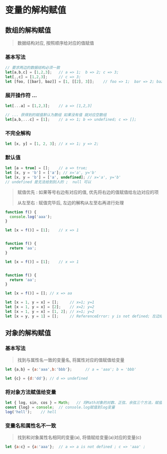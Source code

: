 # 变量的解构赋值

## 数组的解构赋值

> 数据结构对应,  按照顺序给对应的值赋值

### 基本写法

```js
// 要求两边的数据结构必须一致
let[a,b,c] = [1,2,3];	// a => 1;  b => 2; c => 3;
let[,,c] = [1,2,3];	 	// c => 3; 
let [foo, [[bar], baz]] = [1, [[2], 3]];	// foo => 1;  bar => 2; baz => 3;
```

### 展开操作符 ...

```js
let[...a] = [1,2,3];	// a => [1,2,3]

// ... 获得到的赋值默认为数组 如果没有值 就对应空数组
let[a,b,...c] = [1];	// a => 1; b => undefined; c => []; 
```

### 不完全解构

```js
let [x, y] = [1, 2, 3];	// x => 1; y => 2;
```



### 默认值

```js
let [a = true] = [];	// a => true;
let [x, y = 'b'] = ['a']; // x='a', y='b'
let [x, y = 'b'] = ['a', undefined]; // x='a', y='b'
// undefined 是无法给到别人的 ;  null 可以
```



>赋值优先 : 如果等号右边有对应的值, 优先将右边的值赋值给左边对应的项 
>
>从左至右 : 赋值完毕后, 左边的解构从左至右再进行处理

```js
function f() {
  console.log('aaa');
}

let [x = f()] = [1];	// x => 1


function f() {
  return 'aa';
}

let [x = f()] = [1];	// x => 1


function f() {
  return 'aa';
}

let [x = f()] = [];	// x => aa
```

```js
let [x = 1, y = x] = [];     // x=1; y=1
let [x = 1, y = x] = [2];    // x=2; y=2
let [x = 1, y = x] = [1, 2]; // x=1; y=2
let [x = y, y = 1] = [];     // ReferenceError: y is not defined; 左边结构从左至右对x赋值时 y还没定义
```



## 对象的解构赋值

### 基本写法

> 找到与属性名一致的变量名,  将属性对应的值赋值给变量

```js
let {a,b} = {a:'aaa',b:'bbb'};		// a = 'aaa'; b = 'bbb'

let {c} = {d:'dd'};	// d => undefined
```

### 将对象方法赋值给变量

``` js
let { log, sin, cos } = Math;	// 将Math对象的对数、正弦、余弦三个方法，赋值到对应的变量上
const {log} = console;	// console.log赋值到log变量
log('hell');	// hell
```

### 变量名和属性名不一致

> 找到和对象属性名相同的变量(a),  将值赋给变量(a)对应的变量(c)

```js
let {a:c} = {a:'aaa'};	// a => a is not defined ; c => 'aaa' ;
```

